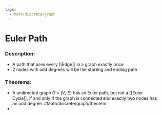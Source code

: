```yaml
---
tags:
  - Math/discrete/graph
---
```

# Euler Path
### Description:
- A path that uses every [[Edge]] in a graph exactly once
- 2 nodes with odd degrees will be the starting and ending path
### Theorems:
- A undirected graph 𝐺 = (𝑉, 𝐸) has an Euler path, but not a [[Euler Cycle]], if and only if the graph is connected and exactly two nodes has an odd degree. #Math/discrete/graph/theorem 
- 